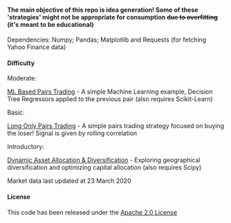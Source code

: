 #### The main objective of this repo is idea generation! Some of these 'strategies' might not be appropriate for consumption ~~due to overfitting~~ (it's meant to be educational)

Dependencies: Numpy; Pandas; Matplotlib and Requests (for fetching Yahoo Finance data)

#### Difficulty

Moderate:

[ML Based Pairs Trading](DecisionTreeRegressors.ipynb) - A simple Machine Learning example, Decision Tree Regressors applied to the previous pair (also requires Scikit-Learn)

Basic:

[Long Only Pairs Trading](PairsTrading.ipynb) - A simple pairs trading strategy focused on buying the loser! Signal is given by rolling correlation

Introductory:

[Dynamic Asset Allocation & Diversification](AssetAllocation.ipynb) - Exploring geographical diversification and optimizing capital allocation (also requires Scipy)

Market data last updated at 23 March 2020

#### License
This code has been released under the [Apache 2.0 License](LICENSE)